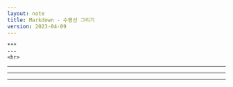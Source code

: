 ```yaml
---
layout: note
title: Markdown - 수평선 그리기
version: 2023-04-09
---
```





```
***
---
<hr>
```

***
---
<hr>

